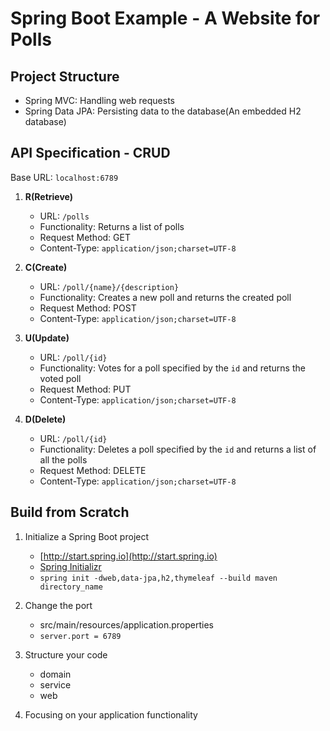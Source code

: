Spring Boot Example - A Website for Polls
========

Project Structure
--------
- Spring MVC: Handling web requests
- Spring Data JPA: Persisting data to the database(An embedded H2 database)

API Specification - CRUD
--------
Base URL: `localhost:6789`

1. **R(Retrieve)**
   - URL: `/polls`
   - Functionality: Returns a list of polls
   - Request Method: GET
   - Content-Type: `application/json;charset=UTF-8`

2. **C(Create)**
   - URL: `/poll/{name}/{description}`
   - Functionality: Creates a new poll and returns the created poll
   - Request Method: POST
   - Content-Type: `application/json;charset=UTF-8`

3. **U(Update)**
   - URL: `/poll/{id}`
   - Functionality: Votes for a poll specified by the `id` and returns the voted poll
   - Request Method: PUT
   - Content-Type: `application/json;charset=UTF-8`

4. **D(Delete)**
   - URL: `/poll/{id}`
   - Functionality: Deletes a poll specified by the `id` and returns a list of all the polls
   - Request Method: DELETE
   - Content-Type: `application/json;charset=UTF-8`

Build from Scratch
--------
1. Initialize a Spring Boot project
   - [http://start.spring.io](http://start.spring.io)
   - [Spring Initializr](https://github.com/spring-io/initializr)
   - `spring init -dweb,data-jpa,h2,thymeleaf --build maven directory_name`

2. Change the port
   - src/main/resources/application.properties
   - `server.port = 6789`

3. Structure your code
   - domain
   - service
   - web

4. Focusing on your application functionality